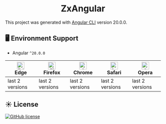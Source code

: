 <h1 align="center">
ZxAngular
</h1>

This project was generated with [Angular CLI](https://github.com/angular/angular-cli) version 20.0.0.

## 🖥 Environment Support

- Angular `^20.0.0`

| [<img src="https://raw.githubusercontent.com/alrra/browser-logos/master/src/edge/edge_48x48.png" alt="Edge" width="24px" height="24px" />](http://godban.github.io/browsers-support-badges/)<br/>Edge | <img src="https://raw.githubusercontent.com/alrra/browser-logos/master/src/firefox/firefox_48x48.png" alt="Firefox" width="24px" height="24px" /><br/>Firefox | <img src="https://raw.githubusercontent.com/alrra/browser-logos/master/src/chrome/chrome_48x48.png" alt="Chrome" width="24px" height="24px" /><br/>Chrome | <img src="https://raw.githubusercontent.com/alrra/browser-logos/master/src/safari/safari_48x48.png" alt="Safari" width="24px" height="24px" /><br/>Safari | <img src="https://raw.githubusercontent.com/alrra/browser-logos/master/src/opera/opera_48x48.png" alt="Opera" width="24px" height="24px" /><br/>Opera |
|-------------------------------------------------------------------------------------------------------------------------------------------------------------------------------------------------------|---------------------------------------------------------------------------------------------------------------------------------------------------------------|-----------------------------------------------------------------------------------------------------------------------------------------------------------|-----------------------------------------------------------------------------------------------------------------------------------------------------------|-------------------------------------------------------------------------------------------------------------------------------------------------------|
| last 2 versions                                                                                                                                                                                       | last 2 versions                                                                                                                                               | last 2 versions                                                                                                                                           | last 2 versions                                                                                                                                           | last 2 versions                                                                                                                                       

## ☀️ License

[![GitHub license](https://img.shields.io/github/license/mashape/apistatus.svg?style=flat-square)](https://github.com/oncelxlc/zx-angular/tree/master/LICENSE)
